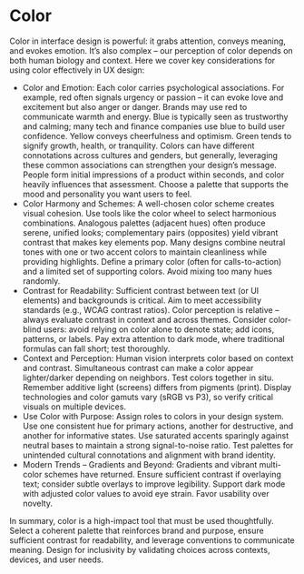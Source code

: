 # Color

Color in interface design is powerful: it grabs attention, conveys meaning, and evokes emotion. It’s also complex – our perception of color depends on both human biology and context. Here we cover key considerations for using color effectively in UX design:

- Color and Emotion: Each color carries psychological associations. For example, red often signals urgency or passion – it can evoke love and excitement but also anger or danger. Brands may use red to communicate warmth and energy. Blue is typically seen as trustworthy and calming; many tech and finance companies use blue to build user confidence. Yellow conveys cheerfulness and optimism. Green tends to signify growth, health, or tranquility. Colors can have different connotations across cultures and genders, but generally, leveraging these common associations can strengthen your design’s message. People form initial impressions of a product within seconds, and color heavily influences that assessment. Choose a palette that supports the mood and personality you want users to feel.
- Color Harmony and Schemes: A well-chosen color scheme creates visual cohesion. Use tools like the color wheel to select harmonious combinations. Analogous palettes (adjacent hues) often produce serene, unified looks; complementary pairs (opposites) yield vibrant contrast that makes key elements pop. Many designs combine neutral tones with one or two accent colors to maintain cleanliness while providing highlights. Define a primary color (often for calls-to-action) and a limited set of supporting colors. Avoid mixing too many hues randomly.
- Contrast for Readability: Sufficient contrast between text (or UI elements) and backgrounds is critical. Aim to meet accessibility standards (e.g., WCAG contrast ratios). Color perception is relative – always evaluate contrast in context and across themes. Consider color-blind users: avoid relying on color alone to denote state; add icons, patterns, or labels. Pay extra attention to dark mode, where traditional formulas can fall short; test thoroughly.
- Context and Perception: Human vision interprets color based on context and contrast. Simultaneous contrast can make a color appear lighter/darker depending on neighbors. Test colors together in situ. Remember additive light (screens) differs from pigments (print). Display technologies and color gamuts vary (sRGB vs P3), so verify critical visuals on multiple devices.
- Use Color with Purpose: Assign roles to colors in your design system. Use one consistent hue for primary actions, another for destructive, and another for informative states. Use saturated accents sparingly against neutral bases to maintain a strong signal-to-noise ratio. Test palettes for unintended cultural connotations and alignment with brand identity.
- Modern Trends – Gradients and Beyond: Gradients and vibrant multi-color schemes have returned. Ensure sufficient contrast if overlaying text; consider subtle overlays to improve legibility. Support dark mode with adjusted color values to avoid eye strain. Favor usability over novelty.

In summary, color is a high-impact tool that must be used thoughtfully. Select a coherent palette that reinforces brand and purpose, ensure sufficient contrast for readability, and leverage conventions to communicate meaning. Design for inclusivity by validating choices across contexts, devices, and user needs.


